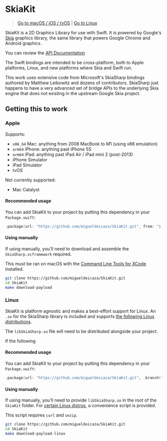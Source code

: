 # SkiaKit

> [Go to macOS / iOS / tvOS](#apple) | [Go to Linux](#linux)

SkiaKit is a 2D Graphics Library for use with Swift. It is powered by
Google's [Skia](https://skia.org) graphics library, the same library
that powers Google Chrome and Android graphics.

You can review the [API Documentation](https://migueldeicaza.github.io/SkiaKit/)

The Swift bindings are intended to be cross-platform, both to Apple
platforms, Linux, and new platforms where Skia and Swift run.

This work uses extensive code from Microsoft's SkiaSharp bindings
authored by Matthew Leibowitz and dozens of contributors. SkiaSharp
just happens to have a very advanced set of bridge APIs to the
underlying Skia engine that does not existing in the upstream Google
Skia project.

## Getting this to work

### Apple

Supports:

- `x86_64` Mac: anything from 2008 MacBook to M1 (using x86 emulation)
- `arm64` iPhone: anything past iPhone 5S
- `arm64` iPad: anything past iPad Air / iPad mini 2 (post-2013)
- iPhone Simulator
- iPad Simulator
- tvOS

Not currently supported:

- Mac Catalyst

#### Recommended usage

You can add SkiaKit to your project by putting this dependency in your `Package.swift`:

```swift
.package(url: "https://github.com/migueldeicaza/SkiaKit.git", from: "1.0.0")
 ```

#### Using manually

If using manually, you'll need to download and assemble the `SkiaSharp.xcframework` required.

This must be ran on macOS with the [Command Line Tools for XCode](https://developer.apple.com/downloads/) installed.

```sh
git clone https://github.com/migueldeicaza/SkiaKit.git
cd SkiaKit
make download-payload
```

### Linux

SkiaKit is platform agnostic and makes a best-effort support for
Linux. An `.so` for the SkiaSharp library is included and supports
[the following Linux distributions](https://github.com/mono/SkiaSharp/issues/453).

The `libSkiaSharp.so` file will need to be distributed alongside your project.

If the following

#### Recommended usage

You can add SkiaKit to your project by putting this dependency in your `Package.swift`:

```swift
.package(url: "https://github.com/migueldeicaza/SkiaKit.git", .branch("generated"))
```

#### Using manually

If using manually, you'll need to provide `libSkiaSharp.so` in the
root of the `SkiaKit` folder. For [certain Linux distros](https://github.com/mono/SkiaSharp/issues/453),
a convenience script is provided.

This script requires `curl` and `unzip`.

```sh
git clone https://github.com/migueldeicaza/SkiaKit.git
cd SkiaKit
make download-payload-linux
```
